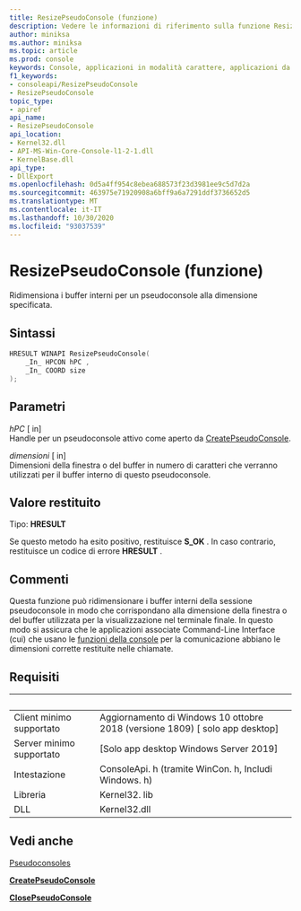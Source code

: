 ```yaml
---
title: ResizePseudoConsole (funzione)
description: Vedere le informazioni di riferimento sulla funzione ResizePseudoConsole, che ridimensiona i buffer interni per un pseudoconsole alla dimensione specificata.
author: miniksa
ms.author: miniksa
ms.topic: article
ms.prod: console
keywords: Console, applicazioni in modalità carattere, applicazioni da riga di comando, applicazioni Terminal, API console, conpty, pseudoconsole
f1_keywords:
- consoleapi/ResizePseudoConsole
- ResizePseudoConsole
topic_type:
- apiref
api_name:
- ResizePseudoConsole
api_location:
- Kernel32.dll
- API-MS-Win-Core-Console-l1-2-1.dll
- KernelBase.dll
api_type:
- DllExport
ms.openlocfilehash: 0d5a4ff954c8ebea688573f23d3981ee9c5d7d2a
ms.sourcegitcommit: 463975e71920908a6bff9a6a7291ddf3736652d5
ms.translationtype: MT
ms.contentlocale: it-IT
ms.lasthandoff: 10/30/2020
ms.locfileid: "93037539"
---
```

# <a name="resizepseudoconsole-function"></a>ResizePseudoConsole (funzione)

Ridimensiona i buffer interni per un pseudoconsole alla dimensione specificata.

## <a name="syntax"></a>Sintassi

```C
HRESULT WINAPI ResizePseudoConsole(
    _In_ HPCON hPC ,
    _In_ COORD size
);
```

## <a name="parameters"></a>Parametri

*hPC* \[ in\]  
Handle per un pseudoconsole attivo come aperto da [CreatePseudoConsole](createpseudoconsole.md).

*dimensioni* \[ in\]  
Dimensioni della finestra o del buffer in numero di caratteri che verranno utilizzati per il buffer interno di questo pseudoconsole.

## <a name="return-value"></a>Valore restituito

Tipo: **HRESULT**

Se questo metodo ha esito positivo, restituisce **S_OK** . In caso contrario, restituisce un codice di errore **HRESULT** .

## <a name="remarks"></a>Commenti

Questa funzione può ridimensionare i buffer interni della sessione pseudoconsole in modo che corrispondano alla dimensione della finestra o del buffer utilizzata per la visualizzazione nel terminale finale. In questo modo si assicura che le applicazioni associate Command-Line Interface (cui) che usano le [funzioni della console](console-functions.md) per la comunicazione abbiano le dimensioni corrette restituite nelle chiamate.

## <a name="requirements"></a>Requisiti

| &nbsp; | &nbsp; |
|-|-|
| Client minimo supportato | Aggiornamento di Windows 10 ottobre 2018 (versione 1809) \[ solo app desktop\] |
| Server minimo supportato | \[Solo app desktop Windows Server 2019\] |
| Intestazione | ConsoleApi. h (tramite WinCon. h, Includi Windows. h) |
| Libreria | Kernel32. lib |
| DLL | Kernel32.dll |

## <a name="see-also"></a>Vedi anche

[Pseudoconsoles](pseudoconsoles.md)

[**CreatePseudoConsole**](createpseudoconsole.md)

[**ClosePseudoConsole**](closepseudoconsole.md)
